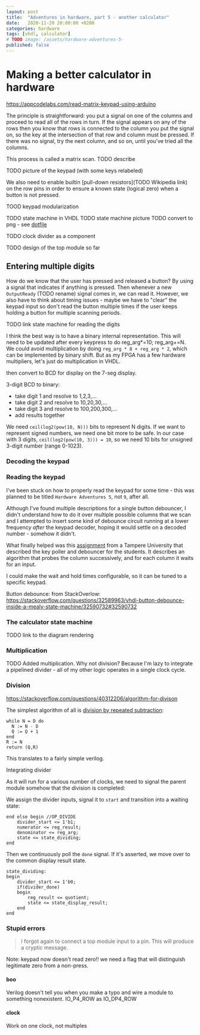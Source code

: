 ```yaml
---
layout: post
title:  "Adventures in hardware, part 5 - another calculator"
date:   2020-11-20 20:00:00 +0200
categories: hardware
tags: [vhdl, calculator]
# TODO image: /assets/hardware-adventures-5-
published: false
---
```


# Making a better calculator in hardware

https://appcodelabs.com/read-matrix-keypad-using-arduino

The principle is straightforward: you put a signal on one of the columns and proceed to read all of the rows in turn. If the signal appears on any of the rows then you know that rows is connected to the column you put the signal on, so the key at the intersection of that row and column must be pressed. If there was no signal, try the next column, and so on, until you’ve tried all the columns.

This process is called a matrix scan. TODO describe

TODO picture of the keypad (with some keys relabeled)

We also need to enable builtin [pull-down resistors](TODO Wikipedia link) on the row pins in order to ensure a known state (logical zero) when a button is not pressed.

TOOD keypad modularization

TODO state machine in VHDL
TODO state machine picture TODO convert to png - see [dotfile](../assets/hardware-adventures-5-keypad-state-machine.dot)

TODO clock divider as a component

TODO design of the top module so far



## Entering multiple digits

How do we know that the user has pressed and released a button? By using a signal that indicates if anything is pressed.
Then whenever a new `OutputReady` (TODO rename) signal comes in, we can read it.
However, we also have to think about timing issues - maybe we have to "clear" the keypad input so don't read the button multiple times if the user keeps holding a button for multiple scanning periods.

TODO link state machine for reading the digits

I think the best way is to have a binary internal representation. This will need to be updated after every keypress to do 
reg_arg*=10; reg_arg+=N. We could avoid multiplication by doing `reg_arg * 8 + reg_arg * 2`, which can be implemented by binary shift. But as my FPGA has a few hardware multipliers, let's just do multiplication in VHDL.

then convert to BCD for display on the 7-seg display.

3-digit BCD to binary: 
- take digit 1 and resolve to 1,2,3,...
- take digit 2 and resolve to 10,20,30,...
- take digit 3 and resolve to 100,200,300,...
- add results together

We need `ceil(log2(pow(10, N)))` bits to represent N digits. If we want to represent signed numbers, we need one bit more to be safe. In our case with 3 digits, `ceil(log2(pow(10, 3))) = 10`, so we need 10 bits for unsigned 3-digit number (range 0-1023).

### Decoding the keypad

### Reading the keypad

I've been stuck on how to properly read the keypad for some time - this was planned to be titled `Hardware Adventures 5`, not `9`, after all.

Although I've found multiple descriptions for a single button debouncer, I didn't understand how to do it over multiple possible columns that we scan and I attempted to insert some kind of debounce circuit running at a lower frequency *after* the keypad decoder, hoping it would settle on a decoded number - somehow it didn't.

What finally helped was this [assignment](http://www.tkt.cs.tut.fi/kurssit/1426/S12/Ex/ex3/ex3.html) from a Tampere University that described the key poller and debouncer for the students. It describes an algorithm that probes the column successively, and for each column it waits for an input.

I could make the wait and hold times configurable, so it can be tuned to a specific keypad.


Button debounce: from StackOverlow: https://stackoverflow.com/questions/32589963/vhdl-button-debounce-inside-a-mealy-state-machine/32590732#32590732

### The calculator state machine

TODO link to the diagram rendering

### Multiplication

TODO Added multiplication. Why not division? Because I'm lazy to integrate a pipelined divider - all of my other logic operates in a single clock cycle.

### Division
https://stackoverflow.com/questions/40312206/algorithm-for-divison

The simplest algorithm of all is [division by repeated subtraction](https://en.wikipedia.org/wiki/Division_algorithm#Division_by_repeated_subtraction):

```
while N = D do
  N := N - D
  Q := Q + 1
end
R := N
return (Q,R)
```

This translates to a fairly simple verilog.

Integrating divider

As it will run for a various number of clocks, we need to signal the parent module somehow that the division is completed:

We assign the divider inputs, signal it to `start` and transition into a waiting state:
```
end else begin //OP_DIVIDE
	divider_start <= 1'b1;
	numerator <= reg_result;
	denominator <= reg_arg;
	state <= state_dividing;
end
```

Then we continuously poll the `done` signal. If it's asserted, we move over to the common display result state.

```
state_dividing:
begin
    divider_start <= 1'b0;
    if(divider_done)
    begin
        reg_result <= quotient;
        state <= state_display_result;
    end
end
```





### Stupid errors

> I forgot again to connect a top module input to a pin. This will produce a cryptic message.

Note: keypad now doesn't read zero!! we need a flag that will distinguish legitimate zero from a non-press.

#### boo
Verilog doesn't tell you when you make a typo and wire a module to something nonexistent.  IO_P4_ROW as IO_DP4_ROW

#### clock
Work on one clock, not multiples